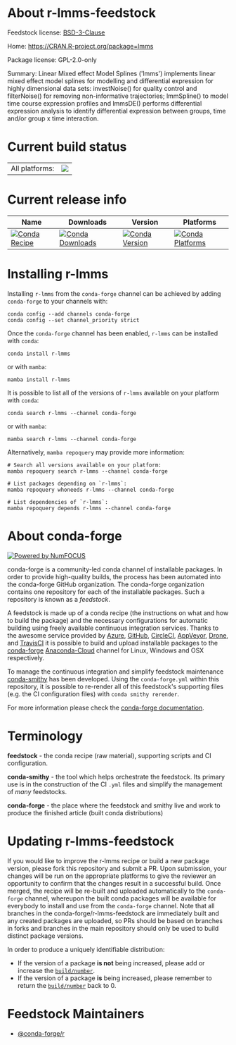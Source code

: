 About r-lmms-feedstock
======================

Feedstock license: [BSD-3-Clause](https://github.com/conda-forge/r-lmms-feedstock/blob/main/LICENSE.txt)

Home: https://CRAN.R-project.org/package=lmms

Package license: GPL-2.0-only

Summary: Linear Mixed effect Model Splines ('lmms') implements linear mixed effect model splines for modelling and differential expression for highly dimensional data sets: investNoise() for quality control and filterNoise() for removing non-informative trajectories; lmmSpline() to model time course expression profiles and lmmsDE() performs differential expression analysis to identify differential expression between groups, time and/or group x time interaction.

Current build status
====================


<table><tr><td>All platforms:</td>
    <td>
      <a href="https://dev.azure.com/conda-forge/feedstock-builds/_build/latest?definitionId=9727&branchName=main">
        <img src="https://dev.azure.com/conda-forge/feedstock-builds/_apis/build/status/r-lmms-feedstock?branchName=main">
      </a>
    </td>
  </tr>
</table>

Current release info
====================

| Name | Downloads | Version | Platforms |
| --- | --- | --- | --- |
| [![Conda Recipe](https://img.shields.io/badge/recipe-r--lmms-green.svg)](https://anaconda.org/conda-forge/r-lmms) | [![Conda Downloads](https://img.shields.io/conda/dn/conda-forge/r-lmms.svg)](https://anaconda.org/conda-forge/r-lmms) | [![Conda Version](https://img.shields.io/conda/vn/conda-forge/r-lmms.svg)](https://anaconda.org/conda-forge/r-lmms) | [![Conda Platforms](https://img.shields.io/conda/pn/conda-forge/r-lmms.svg)](https://anaconda.org/conda-forge/r-lmms) |

Installing r-lmms
=================

Installing `r-lmms` from the `conda-forge` channel can be achieved by adding `conda-forge` to your channels with:

```
conda config --add channels conda-forge
conda config --set channel_priority strict
```

Once the `conda-forge` channel has been enabled, `r-lmms` can be installed with `conda`:

```
conda install r-lmms
```

or with `mamba`:

```
mamba install r-lmms
```

It is possible to list all of the versions of `r-lmms` available on your platform with `conda`:

```
conda search r-lmms --channel conda-forge
```

or with `mamba`:

```
mamba search r-lmms --channel conda-forge
```

Alternatively, `mamba repoquery` may provide more information:

```
# Search all versions available on your platform:
mamba repoquery search r-lmms --channel conda-forge

# List packages depending on `r-lmms`:
mamba repoquery whoneeds r-lmms --channel conda-forge

# List dependencies of `r-lmms`:
mamba repoquery depends r-lmms --channel conda-forge
```


About conda-forge
=================

[![Powered by
NumFOCUS](https://img.shields.io/badge/powered%20by-NumFOCUS-orange.svg?style=flat&colorA=E1523D&colorB=007D8A)](https://numfocus.org)

conda-forge is a community-led conda channel of installable packages.
In order to provide high-quality builds, the process has been automated into the
conda-forge GitHub organization. The conda-forge organization contains one repository
for each of the installable packages. Such a repository is known as a *feedstock*.

A feedstock is made up of a conda recipe (the instructions on what and how to build
the package) and the necessary configurations for automatic building using freely
available continuous integration services. Thanks to the awesome service provided by
[Azure](https://azure.microsoft.com/en-us/services/devops/), [GitHub](https://github.com/),
[CircleCI](https://circleci.com/), [AppVeyor](https://www.appveyor.com/),
[Drone](https://cloud.drone.io/welcome), and [TravisCI](https://travis-ci.com/)
it is possible to build and upload installable packages to the
[conda-forge](https://anaconda.org/conda-forge) [Anaconda-Cloud](https://anaconda.org/)
channel for Linux, Windows and OSX respectively.

To manage the continuous integration and simplify feedstock maintenance
[conda-smithy](https://github.com/conda-forge/conda-smithy) has been developed.
Using the ``conda-forge.yml`` within this repository, it is possible to re-render all of
this feedstock's supporting files (e.g. the CI configuration files) with ``conda smithy rerender``.

For more information please check the [conda-forge documentation](https://conda-forge.org/docs/).

Terminology
===========

**feedstock** - the conda recipe (raw material), supporting scripts and CI configuration.

**conda-smithy** - the tool which helps orchestrate the feedstock.
                   Its primary use is in the construction of the CI ``.yml`` files
                   and simplify the management of *many* feedstocks.

**conda-forge** - the place where the feedstock and smithy live and work to
                  produce the finished article (built conda distributions)


Updating r-lmms-feedstock
=========================

If you would like to improve the r-lmms recipe or build a new
package version, please fork this repository and submit a PR. Upon submission,
your changes will be run on the appropriate platforms to give the reviewer an
opportunity to confirm that the changes result in a successful build. Once
merged, the recipe will be re-built and uploaded automatically to the
`conda-forge` channel, whereupon the built conda packages will be available for
everybody to install and use from the `conda-forge` channel.
Note that all branches in the conda-forge/r-lmms-feedstock are
immediately built and any created packages are uploaded, so PRs should be based
on branches in forks and branches in the main repository should only be used to
build distinct package versions.

In order to produce a uniquely identifiable distribution:
 * If the version of a package **is not** being increased, please add or increase
   the [``build/number``](https://docs.conda.io/projects/conda-build/en/latest/resources/define-metadata.html#build-number-and-string).
 * If the version of a package **is** being increased, please remember to return
   the [``build/number``](https://docs.conda.io/projects/conda-build/en/latest/resources/define-metadata.html#build-number-and-string)
   back to 0.

Feedstock Maintainers
=====================

* [@conda-forge/r](https://github.com/conda-forge/r/)

